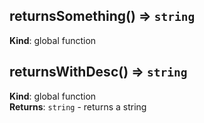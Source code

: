 <a name="returnsSomething"></a>
## returnsSomething() ⇒ <code>string</code>
**Kind**: global function  
<a name="returnsWithDesc"></a>
## returnsWithDesc() ⇒ <code>string</code>
**Kind**: global function  
**Returns**: <code>string</code> - returns a string  
